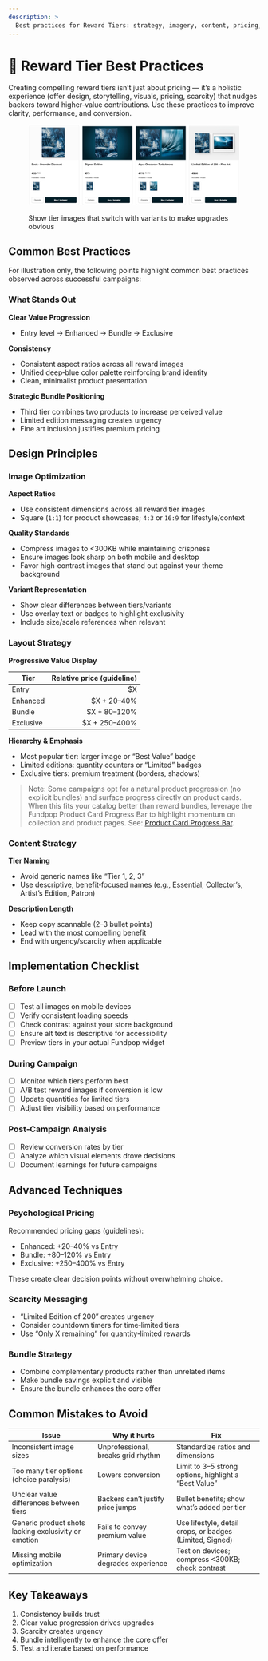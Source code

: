 ```yaml
---
description: >
  Best practices for Reward Tiers: strategy, imagery, content, pricing, and optimization to drive conversion.
---
```


# 🎯 Reward Tier Best Practices

Creating compelling reward tiers isn’t just about pricing — it’s a holistic experience (offer design, storytelling, visuals, pricing, scarcity) that nudges backers toward higher‑value contributions. Use these practices to improve clarity, performance, and conversion.

<figure><img src="https://raw.githubusercontent.com/entwoska/Fundpop-docs/main/.gitbook/assets/best-practices-variant-images--variant-images-switching-preview--v20250903.png" alt="Fundpop Reward Tiers preview"><figcaption><p>Show tier images that switch with variants to make upgrades obvious</p></figcaption></figure>

## Common Best Practices

For illustration only, the following points highlight common best practices observed across successful campaigns:

### What Stands Out

**Clear Value Progression**
- Entry level → Enhanced → Bundle → Exclusive

**Consistency**
- Consistent aspect ratios across all reward images
- Unified deep‑blue color palette reinforcing brand identity
- Clean, minimalist product presentation

**Strategic Bundle Positioning**
- Third tier combines two products to increase perceived value
- Limited edition messaging creates urgency
- Fine art inclusion justifies premium pricing

## Design Principles

### Image Optimization

**Aspect Ratios**
- Use consistent dimensions across all reward tier images
- Square (`1:1`) for product showcases; `4:3` or `16:9` for lifestyle/context

**Quality Standards**
- Compress images to <300KB while maintaining crispness
- Ensure images look sharp on both mobile and desktop
- Favor high‑contrast images that stand out against your theme background

**Variant Representation**
- Show clear differences between tiers/variants
- Use overlay text or badges to highlight exclusivity
- Include size/scale references when relevant

### Layout Strategy

**Progressive Value Display**

| Tier | Relative price (guideline) |
| --- | ---:|
| Entry | $X |
| Enhanced | $X + 20–40% |
| Bundle | $X + 80–120% |
| Exclusive | $X + 250–400% |

**Hierarchy & Emphasis**
- Most popular tier: larger image or “Best Value” badge
- Limited editions: quantity counters or “Limited” badges
- Exclusive tiers: premium treatment (borders, shadows)

> Note: Some campaigns opt for a natural product progression (no explicit bundles) and surface progress directly on product cards. When this fits your catalog better than reward bundles, leverage the Fundpop Product Card Progress Bar to highlight momentum on collection and product pages. See: [Product Card Progress Bar](../customizations/extended-widget-placement.md#product-card-progress-bar).

### Content Strategy

**Tier Naming**
- Avoid generic names like “Tier 1, 2, 3”
- Use descriptive, benefit‑focused names (e.g., Essential, Collector’s, Artist’s Edition, Patron)

**Description Length**
- Keep copy scannable (2–3 bullet points)
- Lead with the most compelling benefit
- End with urgency/scarcity when applicable

## Implementation Checklist

### Before Launch
- [ ] Test all images on mobile devices
- [ ] Verify consistent loading speeds
- [ ] Check contrast against your store background
- [ ] Ensure alt text is descriptive for accessibility
- [ ] Preview tiers in your actual Fundpop widget

### During Campaign
- [ ] Monitor which tiers perform best
- [ ] A/B test reward images if conversion is low
- [ ] Update quantities for limited tiers
- [ ] Adjust tier visibility based on performance

### Post‑Campaign Analysis
- [ ] Review conversion rates by tier
- [ ] Analyze which visual elements drove decisions
- [ ] Document learnings for future campaigns

## Advanced Techniques

### Psychological Pricing
Recommended pricing gaps (guidelines):
- Enhanced: +20–40% vs Entry
- Bundle: +80–120% vs Entry
- Exclusive: +250–400% vs Entry

These create clear decision points without overwhelming choice.

### Scarcity Messaging
- “Limited Edition of 200” creates urgency
- Consider countdown timers for time‑limited tiers
- Use “Only X remaining” for quantity‑limited rewards

### Bundle Strategy
- Combine complementary products rather than unrelated items
- Make bundle savings explicit and visible
- Ensure the bundle enhances the core offer

## Common Mistakes to Avoid

| Issue | Why it hurts | Fix |
| --- | --- | --- |
| Inconsistent image sizes | Unprofessional, breaks grid rhythm | Standardize ratios and dimensions |
| Too many tier options (choice paralysis) | Lowers conversion | Limit to 3–5 strong options, highlight a “Best Value” |
| Unclear value differences between tiers | Backers can’t justify price jumps | Bullet benefits; show what’s added per tier |
| Generic product shots lacking exclusivity or emotion | Fails to convey premium value | Use lifestyle, detail crops, or badges (Limited, Signed) |
| Missing mobile optimization | Primary device degrades experience | Test on devices; compress <300KB; check contrast |

## Key Takeaways

1. Consistency builds trust
2. Clear value progression drives upgrades
3. Scarcity creates urgency
4. Bundle intelligently to enhance the core offer
5. Test and iterate based on performance



